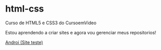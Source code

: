 # html-css
 Curso de HTML5 e CSS3 do CursoemVideo

Estou aprendendo a criar sites e agora vou gerenciar meus repositorios!

<a href="https://leandrobaldin.github.io/html-css/desafios/d010/android.html">Androi (Site teste)</a>